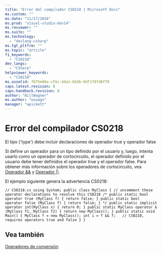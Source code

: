 ```yaml
---
title: "Error del compilador CS0218 | Microsoft Docs"
ms.custom: ""
ms.date: "11/17/2016"
ms.prod: "visual-studio-dev14"
ms.reviewer: ""
ms.suite: ""
ms.technology: 
  - "devlang-csharp"
ms.tgt_pltfrm: ""
ms.topic: "article"
f1_keywords: 
  - "CS0218"
dev_langs: 
  - "CSharp"
helpviewer_keywords: 
  - "CS0218"
ms.assetid: f675e06a-c55c-44a1-b5db-0df178fd8f79
caps.latest.revision: 8
caps.handback.revision: 8
author: "BillWagner"
ms.author: "wiwagn"
manager: "wpickett"
---
```

# Error del compilador CS0218
El tipo \('type'\) debe incluir declaraciones de operador true y operador false  
  
 Si define un operador para un tipo definido por el usuario y, luego, intenta usarlo como un operador de cortocircuito, el operador definido por el usuario debe tener definidos el operador true y el operador false. Para obtener más información sobre los operadores de cortocircuito, vea [Operador &&](/dotnet/csharp/language-reference/operators/conditional-and-operator) y [Operador &#124;&#124;](../Topic/%7C%7C%20Operator%20\(C%23%20Reference\).md).  
  
 El ejemplo siguiente genera la advertencia CS0218:  
  
```  
// CS0218.cs using System; public class MyClass { // uncomment these operator declarations to resolve this CS0218 /* public static bool operator true (MyClass f) { return false; } public static bool operator false (MyClass f) { return false; } */ public static implicit operator int(MyClass x) { return 0; } public static MyClass operator & (MyClass f1, MyClass f2) { return new MyClass(); } public static void Main() { MyClass f = new MyClass(); int i = f && f;   // CS0218, requires operators true and false } }  
```  
  
## Vea también  
 [Operadores de conversión](/dotnet/csharp/programming-guide/statements-expressions-operators/conversion-operators)